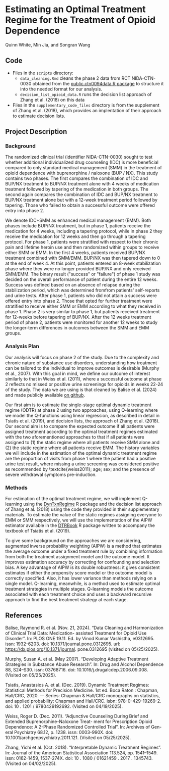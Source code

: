 # Estimating an Optimal Treatment Regime for the Treatment of Opioid Dependence

Quinn White, Min Jia, and Songran Wang

## Code

* Files in the `scripts` directory:
  * `data_cleaning.Rmd` cleans the phase 2 data from RCT NIDA-CTN-0030 obtained from the [public.ctn0094data R package](https://github.com/CTN-0094/public.ctn0094data) to structure it into the needed format for our analysis.
  * `decision_list_opioid_data.R` runs the decision list approach of Zhang et al. (2018) on this data 
* Files in the `supplementary_code_files` directory is from the supplement of Zhang et al. (2018), which provides an implentation of their approach to estimate decision lists.

## Project Description 

### Background

The randomized clinical trial (identifier NIDA-CTN-0030) sought to test whether additional individualized drug counseling (IDC) is more beneficial compared to only standard medical management (SMM) in the treatment of opioid dependence with buprenorphine / naloxone (BUP / NX). This study contains two phases. The first compares the combination of IDC and BUP/NX treatment to BUP/NX treatment alone with 4 weeks of medication treatment followed by tapering of the medication in both groups. The second again compares the combination of IDC and BUP/NX treatment to BUP/NX treatment alone but with a 12-week treatment period followed by tapering. Those who failed to obtain a successful outcome were offered entry into phase 2. 

We denote IDC+SMM as enhanced medical management (EMM). Both phases include BUP/NX treatment, but in phase 1, patients receive the medication for 4 weeks, including a tapering protocol, while in phase 2 they receive the medication for 12 weeks and then go through a tapering protocol. For phase 1, patients were stratified with respect to their chronic pain and lifetime heroin use and then randomized within groups to receive either SMM or EMM. In the first 4 weeks, patients received BUP/NX treatment combined with SMM/EMM. BUP/NX was then tapered down to 0 at the end of week 4. At this point, patients entered an 8-week stabilization phase where they were no longer provided BUP/NX and only received SMM/EMM. The binary result ("success" or "failure") of phase 1 study was decided on the overall performance of patient during the entire 12 weeks. Success was defined based on an absence of relapse during the stabilization period, which was determined fromfrom patients' self-reports and urine tests. After phase 1, patients who did not attain a success were offered entry into phase 2. Those that opted for further treatment  were stratified to receive either SMM or EMM according to what they received in phase 1. Phase 2 is very similar to phase 1, but patients received treatment for 12-weeks before tapering of BUP/NX. After the 12 weeks treatment period of phase 2, patients were monitored for another 12 weeks to study the longer-term differences in outcomes between the SMM and EMM groups. 

### Analysis Plan 

Our analysis will focus on phase 2 of the study. Due to the complexity and chronic nature of substance use disorders, understanding how treatment can be tailored to the individual to improve outcomes is desirable (Murphy et al., 2007). With this goal in mind, we define our outcome of interest similarly to that in Weiss et al. (2011), where a successful outcome at phase 2 reflects no missed or positive urine screenings for opioids in weeks 22-24 of the study. The data we are using is that cleaned by Balise et al. (2024) and made publicly available [on github](https://github.com/CTN-0094/public.ctn0094data).

Our first aim is to estimate the single-stage optimal dynamic treatment regime (ODTR) at phase 2 using two approaches, using Q-learning where we model the Q-functions using linear regression, as described in detail in Tsiatis et al. (2019), and decision lists, the approach of Zhang et al. (2018).  Our second aim is to compare the expected outcome if all patients were assigned treatment according to the optimal treatment regimes estimated with the two aforementioned approaches to that if all patients were assigned to (1) the static regime where all patients receive SMM alone and (2) the static regime where all patients receive EMM. The history variables we will include in the estimation of the optimal dynamic treatment regime are the proportion of visits from phase 1 where the patient had a positive urine test result, where missing a urine screening was considered positive as recommended by \textcite{weiss2011}; age; sex; and the presence of severe withdrawal symptoms pre-induction.

### Methods

For estimation of the optimal treatment regime, we will implement Q-learning using the [DynTxnRegime](https://cran.r-project.org/web/packages/DynTxRegime/DynTxRegime.pdf) R package and the decision list approach of Zhang et al. (2018) using the code they provided in their supplementary materials. To estimate the value of the static regimes assigning everyone to EMM or SMM respectively, we will use the implementation of the AIPW estimator available in the [DTRBook](https://laber-labs.com/dtr-book/Chapter2/accessCode.html) R package written to accompany the textbook of Tsiatis et al. (2019).

To give some background on the approaches we are considering, augmented inverse probability weighting (AIPW) is a method that estimates the average outcome under a fixed treatment rule by combining information from both the treatment assignment model and the outcome model. It improves estimation accuracy by correcting for confounding and selection bias. A key advantage of AIPW is its double robustness: it gives consistent estimates if either the propensity score model or the outcome model is correctly specified. Also, it has lower variance than methods relying on a single model. 
Q-learning, meanwhile, is a method used to estimate optimal treatment strategies in multiple stages. Q-learning models the outcome associated with each treatment choice and uses a backward recursive approach to find the best treatment strategy at each stage.

## References

Balise, Raymond R. et al. (Nov. 21, 2024). “Data Cleaning and Harmonization of Clinical Trial Data: Medication-
assisted Treatment for Opioid Use Disorder”. In: PLOS ONE 19.11. Ed. by Vinod Kumar Vashistha, e0312695.
issn: 1932-6203. doi: 10.1371/journal.pone.0312695. url: https://dx.plos.org/10.1371/journal.
pone.0312695 (visited on 05/25/2025).

Murphy, Susan A. et al. (May 2007). “Developing Adaptive Treatment Strategies in Substance Abuse Research”.
In: Drug and Alcohol Dependence 88, S24–S30. issn: 03768716. doi: 10.1016/j.drugalcdep.2006.09.008.
(Visited on 05/25/2025).

Tsiatis, Anastasios A. et al. (Dec. 2019). Dynamic Treatment Regimes: Statistical Methods for Precision Medicine.
1st ed. Boca Raton : Chapman, Hall/CRC, 2020. — Series: Chapman & Hall/CRC monographs on statistics,
and applied probability: Chapman and Hall/CRC. isbn: 978-0-429-19269-2. doi: 10 . 1201 / 9780429192692.
(Visited on 04/19/2025).

Weiss, Roger D. (Dec. 2011). “Adjunctive Counseling During Brief and Extended Buprenorphine-Naloxone Treat-
ment for Prescription Opioid Dependence: A 2-Phase Randomized Controlled Trial”. In: Archives of Gen-
eral Psychiatry 68.12, p. 1238. issn: 0003-990X. doi: 10.1001/archgenpsychiatry.2011.121. (Visited on
05/25/2025).

Zhang, Yichi et al. (Oct. 2018). “Interpretable Dynamic Treatment Regimes”. In: Journal of the American Statistical
Association 113.524, pp. 1541–1549. issn: 0162-1459, 1537-274X. doi: 10 . 1080 / 01621459 . 2017 . 1345743.
(Visited on 04/02/2025).
